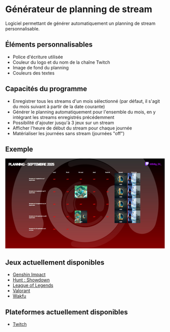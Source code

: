 # Générateur de planning de stream

Logiciel permettant de générer automatiquement un planning de stream personnalisable.

## Éléments personnalisables

* Police d'écriture utilisée
* Couleur du logo et du nom de la chaîne Twitch
* Image de fond du planning
* Couleurs des textes

## Capacités du programme

* Enregistrer tous les streams d'un mois sélectionné (par défaut, il s'agit du mois suivant à partir de la date courante)
* Générer le planning automatiquement pour l'ensemble du mois, en y intégrant les streams enregistrés précédemment
* Possibilité d'ajouter jusqu'à 3 jeux sur un stream
* Afficher l'heure de début du stream pour chaque journée
* Matérialiser les journées sans stream (journées "off")

## Exemple

![Exemple de planning généré](example.jpg)

## Jeux actuellement disponibles

* [Genshin Impact](https://genshin.hoyoverse.com/fr/)
* [Hunt : Showdown](https://www.huntshowdown.com/)
* [League of Legends](https://www.leagueoflegends.com/fr-fr/)
* [Valorant](https://playvalorant.com/fr-fr/)
* [Wakfu](https://www.wakfu.com/fr/mmorpg)

## Plateformes actuellement disponibles

* [Twitch](https://twitch.tv)